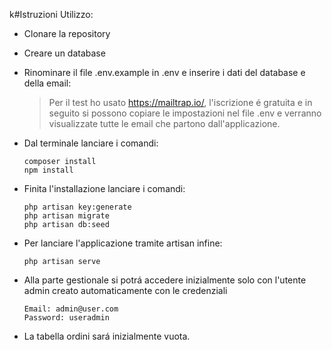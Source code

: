 k#Istruzioni Utilizzo:

- Clonare la repository
- Creare un database
- Rinominare il file .env.example in .env e inserire i dati del database e della email:
   > Per il test ho usato https://mailtrap.io/, l'iscrizione é gratuita e in seguito si possono copiare le impostazioni nel file .env e verranno visualizzate tutte le email che partono dall'applicazione.

- Dal terminale lanciare i comandi: 
    ```
    composer install
    npm install
    ```
- Finita l'installazione lanciare i comandi:
  ```
  php artisan key:generate
  php artisan migrate
  php artisan db:seed 
  ```

- Per lanciare l'applicazione tramite artisan infine:
    ```
  php artisan serve
    ```

- Alla parte gestionale si potrá accedere inizialmente solo con l'utente admin creato automaticamente con le credenziali
  ```
  Email: admin@user.com
  Password: useradmin
  ```

- La tabella ordini sará inizialmente vuota.
  

